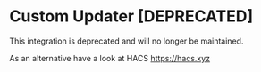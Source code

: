 # Custom Updater [DEPRECATED]

This integration is deprecated and will no longer be maintained.

As an alternative have a look at HACS https://hacs.xyz

